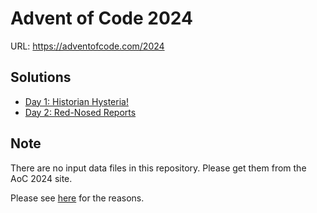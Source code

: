 # Advent of Code 2024

URL: https://adventofcode.com/2024

## Solutions

* [Day 1: Historian Hysteria!](./day_01/)
* [Day 2: Red-Nosed Reports](./day_02/)
<!--
* [Day 3: ](./day_03/)
* [Day 4: ](./day_04/)
* [Day 5: ](./day_05/)
* [Day 6: ](./day_06/)
* [Day 7: ](./day_07/)
* [Day 8: ](./day_08/)
* [Day 9: ](./day_09/)
* [Day 10: ](./day_10/)
* [Day 11: ](./day_11/)
* [Day 12: ](./day_12/)
* [Day 13: ](./day_13/)
* [Day 14: ](./day_14/)
* [Day 15: ](./day_15/)
* [Day 16: ](./day_16/)
* [Day 17: ](./day_17/)
* [Day 18: ](./day_18/)
* [Day 19: ](./day_19/)
* [Day 20: ](./day_20/)
* [Day 21: ](./day_21/)
* [Day 22: ](./day_22/)
* [Day 23: ](./day_23/)
* [Day 24: ](./day_24/)
* [Day 25: ](./day_25/)
-->

## Note

There are no input data files in this repository.
Please get them from the AoC 2024 site.

Please see [here](https://adventofcode.com/about#faq_copying) for the reasons.
